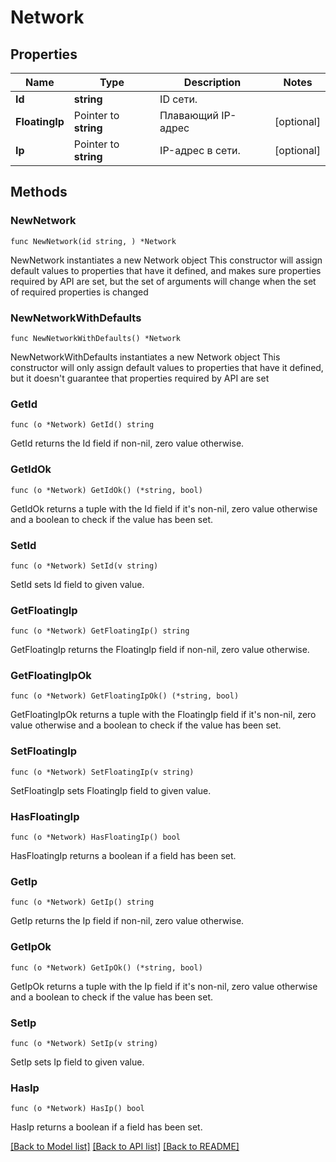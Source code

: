 # Network

## Properties

Name | Type | Description | Notes
------------ | ------------- | ------------- | -------------
**Id** | **string** | ID сети. | 
**FloatingIp** | Pointer to **string** | Плавающий IP-адрес | [optional] 
**Ip** | Pointer to **string** | IP-адрес в сети. | [optional] 

## Methods

### NewNetwork

`func NewNetwork(id string, ) *Network`

NewNetwork instantiates a new Network object
This constructor will assign default values to properties that have it defined,
and makes sure properties required by API are set, but the set of arguments
will change when the set of required properties is changed

### NewNetworkWithDefaults

`func NewNetworkWithDefaults() *Network`

NewNetworkWithDefaults instantiates a new Network object
This constructor will only assign default values to properties that have it defined,
but it doesn't guarantee that properties required by API are set

### GetId

`func (o *Network) GetId() string`

GetId returns the Id field if non-nil, zero value otherwise.

### GetIdOk

`func (o *Network) GetIdOk() (*string, bool)`

GetIdOk returns a tuple with the Id field if it's non-nil, zero value otherwise
and a boolean to check if the value has been set.

### SetId

`func (o *Network) SetId(v string)`

SetId sets Id field to given value.


### GetFloatingIp

`func (o *Network) GetFloatingIp() string`

GetFloatingIp returns the FloatingIp field if non-nil, zero value otherwise.

### GetFloatingIpOk

`func (o *Network) GetFloatingIpOk() (*string, bool)`

GetFloatingIpOk returns a tuple with the FloatingIp field if it's non-nil, zero value otherwise
and a boolean to check if the value has been set.

### SetFloatingIp

`func (o *Network) SetFloatingIp(v string)`

SetFloatingIp sets FloatingIp field to given value.

### HasFloatingIp

`func (o *Network) HasFloatingIp() bool`

HasFloatingIp returns a boolean if a field has been set.

### GetIp

`func (o *Network) GetIp() string`

GetIp returns the Ip field if non-nil, zero value otherwise.

### GetIpOk

`func (o *Network) GetIpOk() (*string, bool)`

GetIpOk returns a tuple with the Ip field if it's non-nil, zero value otherwise
and a boolean to check if the value has been set.

### SetIp

`func (o *Network) SetIp(v string)`

SetIp sets Ip field to given value.

### HasIp

`func (o *Network) HasIp() bool`

HasIp returns a boolean if a field has been set.


[[Back to Model list]](../README.md#documentation-for-models) [[Back to API list]](../README.md#documentation-for-api-endpoints) [[Back to README]](../README.md)


